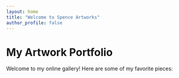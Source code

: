 ```yaml
---
layout: home
title: "Welcome to Spence Artworks"
author_profile: false
---
```


# My Artwork Portfolio

Welcome to my online gallery! Here are some of my favorite pieces:
